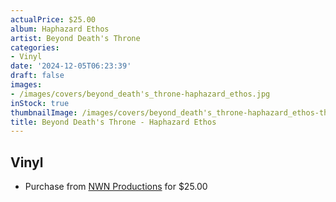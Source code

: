 ```yaml
---
actualPrice: $25.00
album: Haphazard Ethos
artist: Beyond Death's Throne
categories:
- Vinyl
date: '2024-12-05T06:23:39'
draft: false
images:
- /images/covers/beyond_death's_throne-haphazard_ethos.jpg
inStock: true
thumbnailImage: /images/covers/beyond_death's_throne-haphazard_ethos-thumb.jpg
title: Beyond Death's Throne - Haphazard Ethos
---
```


## Vinyl
* Purchase from [NWN Productions](http://shop.nwnprod.com/index.php?route=product/product&path=75&product_id=31334&sort=pd.name&order=ASC) for $25.00
